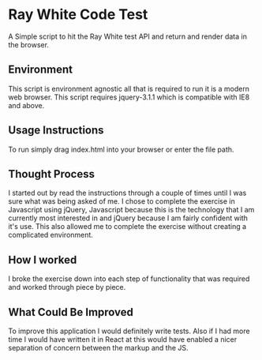 # Ray White Code Test
A Simple script to hit the Ray White test API and return and render data in the browser.

## Environment
This script is environment agnostic all that is required to run it is a modern web browser. This script requires jquery-3.1.1 which is compatible with IE8 and above.


## Usage Instructions
To run simply drag index.html into your browser or enter the file path.

## Thought Process
I started out by read the instructions through a couple of times until I was sure what was being asked of me. I chose to complete the exercise in Javascript using jQuery, Javascript because this is the technology that I am currently most interested in and jQuery because I am fairly confident with it's use. This also allowed me to complete the exercise without creating a complicated environment.

## How I worked
I broke the exercise down into each step of functionality that was required and worked through piece by piece.


## What Could Be Improved
To improve this application I would definitely write tests. Also if I had more time I would have written it in React at this would have enabled a nicer separation of concern between the markup and the JS.
